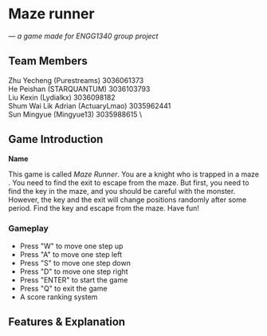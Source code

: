 # Maze runner
*— a game made for ENGG1340 group project*

## Team Members

Zhu Yecheng (Purestreams) 3036061373 \
He Peishan (STARQUANTUM) 3036103793\
Liu Kexin (Lydialkx) 3036098182\
Shum Wai Lik Adrian (ActuaryLmao) 3035962441 \
Sun Mingyue (Mingyue13) 3035988615 \

## Game Introduction
**Name**

This game is called *Maze Runner*.
You are a knight who is trapped in a maze . You need to find the exit to escape from the maze. But first, you need to find the key in the maze, and you should be careful with the monster. However, the key and the exit will change positions randomly after some period. Find the key and escape from the maze. Have fun! 


### Gameplay
- Press "W" to move one step up
- Press "A" to move one step left
- Press "S" to move one step down
- Press "D" to move one step right
- Press "ENTER" to start the game
- Press "Q" to exit the game
- A score ranking system


## Features & Explanation
